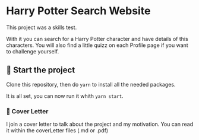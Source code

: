 # Harry Potter Search Website

This project was a skills test.

With it you can search for a Harry Potter character and have details of this characters.
You will also find a little quizz on each Profile page if you want to challenge yourself.

## :tada: Start the project

Clone this repository, then do `yarn` to install all the needed packages.

It is all set, you can now run it whith `yarn start`.

### :orange_book: Cover Letter

I join a cover letter to talk about the project and my motivation.
You can read it within the coverLetter files (.md or .pdf)
